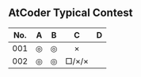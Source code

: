 ## AtCoder Typical Contest

| No. |A |B |C |D |
|:---:|:-:|:-:|:-:|:-:|
| 001 |◎|◎|×| |
| 002 |◎|◎|□/×/×| |
